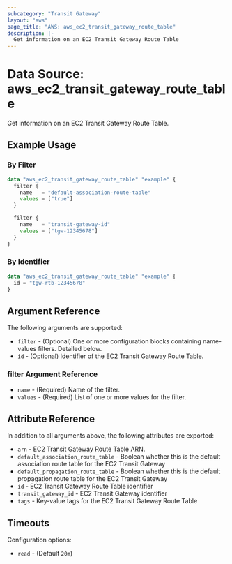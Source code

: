 ```yaml
---
subcategory: "Transit Gateway"
layout: "aws"
page_title: "AWS: aws_ec2_transit_gateway_route_table"
description: |-
  Get information on an EC2 Transit Gateway Route Table
---
```


# Data Source: aws_ec2_transit_gateway_route_table

Get information on an EC2 Transit Gateway Route Table.

## Example Usage

### By Filter

```terraform
data "aws_ec2_transit_gateway_route_table" "example" {
  filter {
    name   = "default-association-route-table"
    values = ["true"]
  }

  filter {
    name   = "transit-gateway-id"
    values = ["tgw-12345678"]
  }
}
```

### By Identifier

```terraform
data "aws_ec2_transit_gateway_route_table" "example" {
  id = "tgw-rtb-12345678"
}
```

## Argument Reference

The following arguments are supported:

* `filter` - (Optional) One or more configuration blocks containing name-values filters. Detailed below.
* `id` - (Optional) Identifier of the EC2 Transit Gateway Route Table.

### filter Argument Reference

* `name` - (Required) Name of the filter.
* `values` - (Required) List of one or more values for the filter.

## Attribute Reference

In addition to all arguments above, the following attributes are exported:

* `arn` - EC2 Transit Gateway Route Table ARN.
* `default_association_route_table` - Boolean whether this is the default association route table for the EC2 Transit Gateway
* `default_propagation_route_table` - Boolean whether this is the default propagation route table for the EC2 Transit Gateway
* `id` - EC2 Transit Gateway Route Table identifier
* `transit_gateway_id` - EC2 Transit Gateway identifier
* `tags` - Key-value tags for the EC2 Transit Gateway Route Table

## Timeouts

Configuration options:

- `read` - (Default `20m`)
